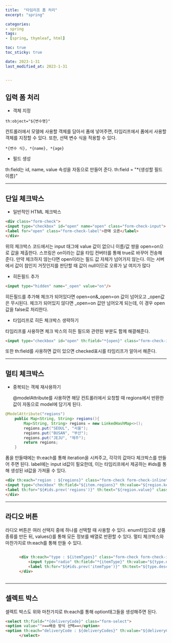 ```yaml
---
title:  "타임리프 폼 처리"
excerpt: "spring"

categories:
- spring
tags:
- [spring, thymleaf, html]

toc: true
toc_sticky: true

date: 2023-1-31
last_modified_at: 2023-1-31


---
```


## 입력 폼 처리

- 객체 지정
```
th:object="${변수명}" 
```
컨트롤러에서 모델에 사용할 객체를 담아서 폼에 넣어주면,
타임리프에서 폼에서 사용할 객체를 지정할 수 있다.
또한, 선택 변수 식을 적용할 수 있다.
```
*{변수 식}, *{name}, *{age} 
``` 


- 필드 생성

th:field는 id, name, value 속성을 자동으로 만들어 준다.
th:field = "*{생성할 필드 이름}"


---

## 단일 체크박스

- 일반적인 HTML 체크박스

```html
<div class="form-check">
<input type="checkbox" id="open" name="open" class="form-check-input"> 
<label for="open" class="form-check-label">판매 오픈</label>
</div>
```

위의 체크박스 코드에서는 input 태그에 value 값이 없으니 이름/값 쌍을 open=on으로 값을 제출한다.
스프링은 on이라는 값을 타입 컨버터를 통해 true로 바꾸어 전송해 준다.
만약 체크하지 않는다면 open이라는 필드 값 자체가 넘어가지 않는다.
이는 서버에서 값이 참인지 거짓인지를 판단할 때 값이 null이므로 오류가 날 여지가 많다

- 히든필드 추가
```html
<input type="hidden" name="_open" value="on"/> 
```
히든필드를 추가해 체크가 되어있다면
open=on&_open=on 값이 넘어오고 _open값은 무시된다.
체크가 되어있지 않다면
_open=on 값만 넘어오게 되는데, 이 경우 open값을 false로 처리한다.

- 타임리프로 히든 체크박스 생략하기

타임리프를 사용하면 체크 박스의 히든 필드와 관련된 부분도 함께 해결해준다.

```html
<input type="checkbox" id="open" th:field="*{open}" class="form-check-input">
```
또한 th:field를 사용하면 값이 있으면 checked표시를 타임리프가 알아서 해준다.

---

## 멀티 체크박스

- 중복되는 객체 재사용하기

  @modelAttribute를 사용하면 해당 컨트롤러에서 요청할 때 regions에서 반환한 값이 자동으로 model에 담기게 된다.

```java
@ModelAttribute("regions")
    public Map<String, String> regions(){
        Map<String, String> regions = new LinkedHashMap<>();
        regions.put("SEOUL", "서울");
        regions.put("BUSAN", "부산");
        regions.put("JEJU", "제주");
        return regions;
    }
```

폼을 만들때에는 th:each를 통해 iteration을 시켜주고, 각각의 값마다 체크박스를 만들어 주면 된다.
label에는 input id값이 필요한데, 이는 타임리프에서 제공하는 #ids를 통해 생성된 id값을 가져올 수 있다.
```html
<div th:each="region : ${regions}" class="form-check form-check-inline">
<input type="checkbox" th:field="${item.regions}" th:value="${region.key}" class="form-check-input" disabled>
<label th:for="${#ids.prev('regions')}" th:text="${region.value}" class="form-check-label"></label>
</div>
```

---

## 라디오 버튼

라디오 버튼은 여러 선택지 중에 하나를 선택할 때 사용할 수 있다.
enum타입으로 상품 종류를 만든 뒤, values()를 통해 모든 정보를 배열로 반환할 수 있다.
멀티 체크박스와 마찬가지로 th:each를 통해 만들 수 있다.
```html
 
      <div th:each="type : ${itemTypes}" class="form-check form-check-inline">
          <input type="radio" th:field="*{itemType}" th:value="${type.name()}" class="form-check-input">
          <label th:for="${#ids.prev('itemType')}" th:text="${type.description}" class="form-check-label"></label>
      </div>
 
```

---

## 셀렉트 박스
셀렉트 박스도 위와 마찬가지로 th:each를 통해 option태그들을 생성해주면 된다.
```html
<select th:field="*{deliveryCode}" class="form-select"> 
<option value="">==배송 방식 선택==</option>
<option th:each="deliveryCode : ${deliveryCodes}" th:value="${deliveryCode.code}" th:text="${deliveryCode.displayName}"></option>
      </select>
```